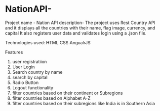 # NationAPI-

Project name - Nation API
description-
The project uses Rest Country API and it displays all the countries with their name, flag image, currency, and capital
It also registers user data and validates login using a .json file.

Technologies used:
HTML
CSS
AngualrJS

Features
1. user registratiion
2. User Login
3. Search country by name
4. search by capital
5. Radio Button
6. Logout functionality
7. filter countries based on their continent or Subregions 
8. filter countries based on Alphabet A-Z
9. filter countries based on their subregions like India is in Southern Asia
